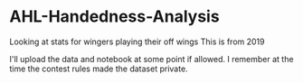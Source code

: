 # AHL-Handedness-Analysis
Looking at stats for wingers playing their off wings
This is from 2019

I'll upload the data and notebook at some point if allowed. I remember at the time the contest rules made the dataset private.
